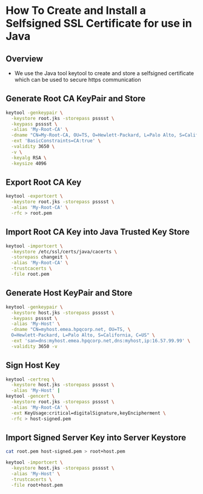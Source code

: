 How To Create and Install a Selfsigned SSL Certificate for use in Java
======================================================================

Overview
--------
  - We use the Java tool keytool to create and store a selfsigned certificate which can be used to secure https communication

Generate Root CA KeyPair and Store
----------------------------------
```bash
keytool -genkeypair \
  -keystore root.jks -storepass psssst \
  -keypass psssst \
  -alias 'My-Root-CA' \
  -dname "CN=My-Root-CA, OU=TS, O=Hewlett-Packard, L=Palo Alto, S=California, C=US" \
  -ext 'BasicConstraints=CA:true' \
  -validity 3650 \
  -v \
  -keyalg RSA \
  -keysize 4096
```

Export Root CA Key
------------------
```bash
keytool -exportcert \
  -keystore root.jks -storepass psssst \
  -alias 'My-Root-CA' \
  -rfc > root.pem
```

Import Root CA Key into Java Trusted Key Store
----------------------------------------------
```bash
keytool -importcert \
  -keystore /etc/ssl/certs/java/cacerts \
  -storepass changeit \
  -alias 'My-Root-CA' \
  -trustcacerts \
  -file root.pem
```

Generate Host KeyPair and Store
-------------------------------
```bash
keytool -genkeypair \
  -keystore host.jks -storepass psssst \
  -keypass psssst \
  -alias 'My-Host' \
  -dname "CN=myhost.emea.hpqcorp.net, OU=TS, \
  O=Hewlett-Packard, L=Palo Alto, S=California, C=US" \
  -ext 'san=dns:myhost.emea.hpqcorp.net,dns:myhost,ip:16.57.99.99' \
  -validity 3650 -v
```

Sign Host Key
-------------
```bash
keytool -certreq \
  -keystore host.jks -storepass psssst \
  -alias 'My-Host' |
keytool -gencert \
  -keystore root.jks -storepass psssst \
  -alias 'My-Root-CA' \
  -ext KeyUsage:critical=digitalSignature,keyEncipherment \
  -rfc > host-signed.pem
```

Import Signed Server Key into Server Keystore
---------------------------------------------
```bash
cat root.pem host-signed.pem > root+host.pem

keytool -importcert \
  -keystore host.jks -storepass psssst \
  -alias 'My-Host' \
  -trustcacerts \
  -file root+host.pem
```
